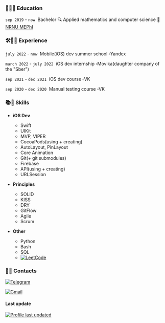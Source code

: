 ### 📝👨‍🎓&nbsp;Education

`sep 2019` - `now`&nbsp; Bachelor 🔍 Applied mathematics and computer science 🏢 [NRNU MEPhI](https://mephi.ru)

### 🛠👨‍💻&nbsp;Experience

`july 2022` - `now`&nbsp; Mobile(iOS) dev summer school ▫️Yandex

`march 2022` - `july 2022`&nbsp; iOS dev internship ▫️Movika(daughter company of the "Sber") 

`sep 2021` - `dec 2021`&nbsp; iOS dev course ▫️VK

`sep 2020` - `dec 2020`&nbsp; Manual testing course ▫️VK


<!--
### 🛠🐶&nbsp;Pet projects
-->


### 📚🧩&nbsp;Skills
- **iOS Dev**&nbsp;
  - Swift
  - UIKit
  - MVP, VIPER
  - CocoaPods(using + creating)
  - AutoLayout, PinLayout
  - Core Animation
  - Git(+ git submodules)
  - Firebase
  - API(using + creating)
  - URLSession
  
- **Principles**&nbsp;
  - SOLID
  - KISS
  - DRY
  - GitFlow
  - Agile
  - Scrum

- **Other**&nbsp;
  - Python
  - Bash
  - SQL
  - [![LeetCode](https://img.shields.io/static/v1?label=LeetCode&message=T1mur&color=blue&logo=leetcode&logoColor=white&style=flat)](https://leetcode.com/T1mur337/)


### 📩📱&nbsp;Contacts

[![Telegram](https://img.shields.io/static/v1?label=Telegram&message=chieftim&color=blue&logo=telegram&logoColor=white&style=flat)](https://t.me/chieftim)

[![Gmail](https://img.shields.io/static/v1?label=Gmail&message=itimur317@gmail.com&color=blue&logo=gmail&logoColor=white&style=flat)](mailto:itimur317@gmail.com)

#### Last update

[![Profile last updated](https://img.shields.io/github/last-commit/itimur317/itimur317/master?label=Last%20updated&style=flat)](https://github.com/itimur317/itimur317/commits)


